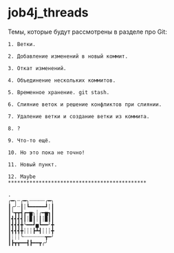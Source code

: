 # job4j_threads

Темы, которые будут рассмотрены в разделе про Git:
 ~~~~~~~~~~~~~~~~~~~~~~~~~~~~~~~~~~~~~~~~~~~
1. Ветки.

2. Добавление изменений в новый коммит.

3. Откат изменений.

4. Объединение нескольких коммитов.

5. Временное хранение. git stash.

6. Слияние веток и решение конфликтов при слиянии.

7. Удаление ветки и создание ветки из коммита.

8. ?

9. Что-то ещё.

10. Но это пока не точно!

11. Новый пункт.

12. Maybe
 *********************************************

.
╭━╮┈╭━╮┈┈┈┈┈╭━╮
┃╭╯┈┃┊┗━━━━━┛┊┃
┃╰┳┳┫┏━▅╮┊╭━▅┓┃
┃┫┫┫┫┃┊▉┃┊┃┊▉┃┃
┃┫┫┫╋╰━━┛▅┗━━╯╋
┃┫┫┫╋┊┊┊┣┻┫┊┊┊╋
┃┊┊┊╰┈┈┈┈┈┈┈┳━╯
┃┣┳┳━━┫┣━━┳╭╯


 